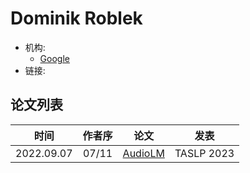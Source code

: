 # Dominik Roblek

- 机构:
  - [Google](../Institutions/Google.md)
- 链接:

## 论文列表

| 时间 | 作者序 | 论文 | 发表 |
|:-:|:-:|---|---|
| 2022.09.07 | 07/11 | [AudioLM](../Models/Speech_LLM/2022.09.07_AudioLM.md) | TASLP 2023 |